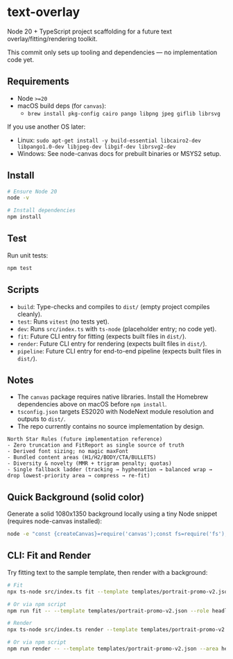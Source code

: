 # text-overlay

Node 20 + TypeScript project scaffolding for a future text overlay/fitting/rendering toolkit.

This commit only sets up tooling and dependencies — no implementation code yet.

## Requirements

- Node `>=20`
- macOS build deps (for `canvas`):
  - `brew install pkg-config cairo pango libpng jpeg giflib librsvg`

If you use another OS later:
- Linux: `sudo apt-get install -y build-essential libcairo2-dev libpango1.0-dev libjpeg-dev libgif-dev librsvg2-dev`
- Windows: See node-canvas docs for prebuilt binaries or MSYS2 setup.

## Install

```bash
# Ensure Node 20
node -v

# Install dependencies
npm install
```

## Test
Run unit tests:
```bash
npm test
```

## Scripts

- `build`: Type-checks and compiles to `dist/` (empty project compiles cleanly).
- `test`: Runs `vitest` (no tests yet).
- `dev`: Runs `src/index.ts` with `ts-node` (placeholder entry; no code yet).
- `fit`: Future CLI entry for fitting (expects built files in `dist/`).
- `render`: Future CLI entry for rendering (expects built files in `dist/`).
- `pipeline`: Future CLI entry for end-to-end pipeline (expects built files in `dist/`).

## Notes

- The `canvas` package requires native libraries. Install the Homebrew dependencies above on macOS before `npm install`.
- `tsconfig.json` targets ES2020 with NodeNext module resolution and outputs to `dist/`.
- The repo currently contains no source implementation by design.

```text
North Star Rules (future implementation reference)
- Zero truncation and FitReport as single source of truth
- Derived font sizing; no magic maxFont
- Bundled content areas (H1/H2/BODY/CTA/BULLETS)
- Diversity & novelty (MMR + trigram penalty; quotas)
- Single fallback ladder (tracking → hyphenation → balanced wrap → drop lowest-priority area → compress → re-fit)
```

## Quick Background (solid color)
Generate a solid 1080x1350 background locally using a tiny Node snippet (requires node-canvas installed):
```bash
node -e "const {createCanvas}=require('canvas');const fs=require('fs');const c=createCanvas(1080,1350);const g=c.getContext('2d');g.fillStyle='#3366FF';g.fillRect(0,0,1080,1350);fs.writeFileSync('bg.jpg',c.toBuffer('image/jpeg',{quality:0.9}));console.log('wrote bg.jpg');"
```

## CLI: Fit and Render
Try fitting text to the sample template, then render with a background:

```bash
# Fit
npx ts-node src/index.ts fit --template templates/portrait-promo-v2.json --role headline --text "What if ads wrote themselves?"

# Or via npm script
npm run fit -- --template templates/portrait-promo-v2.json --role headline --text "Your headline"

# Render
npx ts-node src/index.ts render --template templates/portrait-promo-v2.json --area headline-box --text "What if ads wrote themselves?" --bg ./bg.jpg --out out.png

# Or via npm script
npm run render -- --template templates/portrait-promo-v2.json --area headline-box --text "Your headline" --bg ./bg.jpg --out out.png
```
